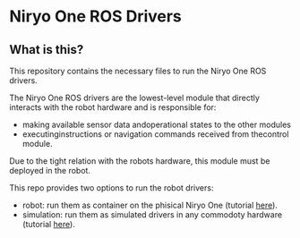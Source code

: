 # Niryo One ROS Drivers

## What is this?

This repository contains the necessary files to run the Niryo One ROS drivers.

The Niryo One ROS drivers are the lowest-level module that directly interacts with the robot hardware and is responsible for:
- making available sensor data andoperational states to the other modules
- executinginstructions or navigation commands received from thecontrol module. 

Due to the tight relation with the robots hardware, this module must be deployed in the robot.

This repo provides two options to run the robot drivers:
- robot: run them as container on the phisical Niryo One (tutorial [here](./digital-twin-service/niryo-one-drivers/robot/)).
- simulation: run them as simulated drivers in any commodoty hardware (tutorial [here](./digital-twin-service/niryo-one-drivers/simulation/)).
